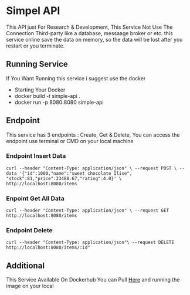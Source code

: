 # Simpel API
This API just For Research & Development, This Service Not Use The Connection Third-party like a database, messaage broker or etc. this service online save the data on memory, so the data will be lost after you restart or you terminate.

## Running Service
If You Want Running this service i suggest use the docker
* Starting Your Docker 
* docker build -t simple-api .
* docker run -p 8080:8080 simple-api

## Endpoint
This service has 3 endpoints :  Create, Get & Delete,
You can access the endpoint use terminal or CMD on your local machine

### Endpoint Insert Data
`curl --header "Content-Type: application/json" \
--request POST \
  --data '{"id":1000,"name":"sweet chocolate Ilise", "stock":81,"price":23488.67,"rating":4.0}' \
  http://localhost:8080/items`

### Enpoint Get All Data
`curl --header "Content-Type: application/json" \
  --request GET http://localhost:8080/items`

### Endpoint Delete 
`curl --header "Content-Type: application/json"\
 --request DELETE http://localhost:8080/items/:id"`


## Additional
This Service Available On Dockerhub You can Pull [Here](https://hub.docker.com/r/ayiangio/simpel-api) and running the image on your local  
